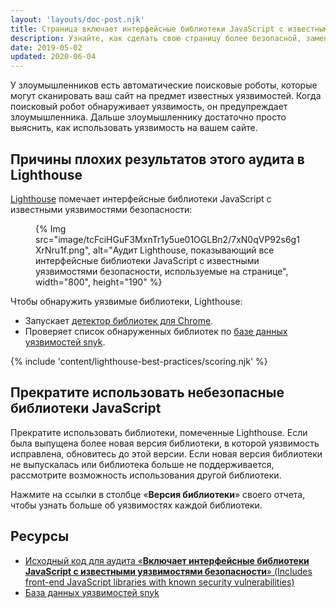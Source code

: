```yaml
---
layout: 'layouts/doc-post.njk'
title: Страница включает интерфейсные библиотеки JavaScript с известными уязвимостями безопасности
description: Узнайте, как сделать свою страницу более безопасной, заменив библиотеки JavaScript, которые имеют известные уязвимости.
date: 2019-05-02
updated: 2020-06-04
---
```


У злоумышленников есть автоматические поисковые роботы, которые могут сканировать ваш сайт на предмет известных уязвимостей. Когда поисковый робот обнаруживает уязвимость, он предупреждает злоумышленника. Дальше злоумышленнику достаточно просто выяснить, как использовать уязвимость на вашем сайте.

## Причины плохих результатов этого аудита в Lighthouse

[Lighthouse](https://developers.google.com/web/tools/lighthouse/) помечает интерфейсные библиотеки JavaScript с известными уязвимостями безопасности:

<figure>{% Img src="image/tcFciHGuF3MxnTr1y5ue01OGLBn2/7xN0qVP92s6g1XrNru1f.png", alt="Аудит Lighthouse, показывающий все интерфейсные библиотеки JavaScript с известными уязвимостями безопасности, используемые на странице", width="800", height="190" %}</figure>

Чтобы обнаружить уязвимые библиотеки, Lighthouse:

- Запускает [детектор библиотек для Chrome](https://www.npmjs.com/package/js-library-detector).
- Проверяет список обнаруженных библиотек по [базе данных уязвимостей snyk](https://snyk.io/vuln?packageManager=all).

{% include 'content/lighthouse-best-practices/scoring.njk' %}

## Прекратите использовать небезопасные библиотеки JavaScript

Прекратите использовать библиотеки, помеченные Lighthouse. Если была выпущена более новая версия библиотеки, в которой уязвимость исправлена, обновитесь до этой версии. Если новая версия библиотеки не выпускалась или библиотека больше не поддерживается, рассмотрите возможность использования другой библиотеки.

Нажмите на ссылки в столбце «**Версия библиотеки**» своего отчета, чтобы узнать больше об уязвимостях каждой библиотеки.

## Ресурсы

- [Исходный код для аудита «**Включает интерфейсные библиотеки JavaScript с известными уязвимостями безопасности**» (Includes front-end JavaScript libraries with known security vulnerabilities)](https://github.com/GoogleChrome/lighthouse/blob/master/lighthouse-core/audits/dobetterweb/no-vulnerable-libraries.js)
- [База данных уязвимостей snyk](https://snyk.io/vuln?packageManager=all)
